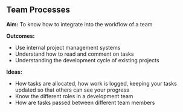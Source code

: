 Team Processes
--------------

__Aim:__ To know how to integrate into the workflow of a team

__Outcomes:__

* Use internal project management systems
* Understand how to read and comment on tasks
* Understanding the development cycle of existing projects

__Ideas:__

* How tasks are allocated, how work is logged, keeping your tasks updated so that others can see your progress
* Know the different roles in a development team
* How are tasks passed between different team members
